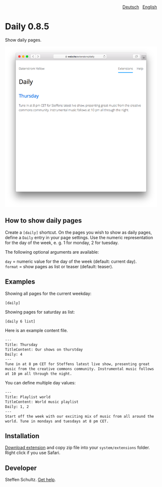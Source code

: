 <p align="right"><a href="README-de.md">Deutsch</a> &nbsp; <a href="README.md">English</a></p>

# Daily 0.8.5

Show daily pages.

<p align="center"><img src="daily-screenshot.png?raw=true" alt="Screenshot"></p>

## How to show daily pages

Create a `[daily]` shortcut. On the pages you wish to show as daily pages, define a `Daily` entry in your page settings. Use the numeric representation for the day of the week, e. g. 1 for monday, 2 for tuesday. 

The following optional arguments are available: 

`day` = numeric value for the day of the week (default: current day).  
`format` = show pages as list or teaser (default: teaser).

## Examples

Showing all pages for the current weekday: 

    [daily]

Showing pages for saturday as list: 

    [daily 6 list]

Here is an example content file. 

````
---
Title: Thursday
TitleContent: Our shows on thurstday
Daily: 4
---
Tune in at 8 pm CET for Steffens latest live show, presenting great music from the creative commons community. Instrumental music follows at 10 pm all through the night. 
````

You can define multiple day values: 

````
---
Title: Playlist world
TitleContent: World music playlist
Daily: 1, 2
---
Start off the week with our exciting mix of music from all around the world. Tune in mondays and tuesdays at 8 pm CET. 
````

## Installation

[Download extension](https://github.com/datenstrom/yellow-extensions/raw/main/downloads/daily.zip) and copy zip file into your `system/extensions` folder. Right click if you use Safari.

## Developer

Steffen Schultz. [Get help](https://github.com/schulle4u/yellow-extensions-schulle4u/issues).
